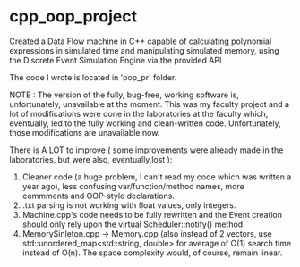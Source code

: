 # cpp_oop_project
Created a Data Flow machine in C++ capable of calculating polynomial expressions in simulated time and manipulating simulated memory, using the Discrete Event Simulation Engine via the provided API

The code I wrote is located in 'oop_pr' folder.

NOTE : The version of the fully, bug-free, working software is, unfortunately, unavailable at the moment. This was my faculty project and a lot of modifications were done in the laboratories at the faculty which, eventually, led to the fully working and clean-written code. Unfortunately, those modifications are unavailable now.

There is A LOT to improve ( some improvements were already made in the laboratories, but were also, eventually,lost ): 
1. Cleaner code (a huge problem, I can't read my code which was written a year ago), less confusing var/function/method names, more commments and OOP-style declarations.
2. .txt parsing is not working with float values, only integers.
3. Machine.cpp's code needs to be fully rewritten and the Event creation should only rely upon the virtual Scheduler::notify() method
4. MemorySinleton.cpp -> Memory.cpp (also instead of 2 vectors, use std::unordered_map<std::string, double> for average of O(1) search time instead of O(n). The space complexity would, of course, remain linear. 

